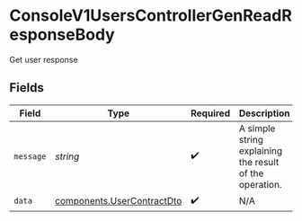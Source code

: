 # ConsoleV1UsersControllerGenReadResponseBody

Get user response


## Fields

| Field                                                                    | Type                                                                     | Required                                                                 | Description                                                              |
| ------------------------------------------------------------------------ | ------------------------------------------------------------------------ | ------------------------------------------------------------------------ | ------------------------------------------------------------------------ |
| `message`                                                                | *string*                                                                 | :heavy_check_mark:                                                       | A simple string explaining the result of the operation.                  |
| `data`                                                                   | [components.UserContractDto](../../models/components/usercontractdto.md) | :heavy_check_mark:                                                       | N/A                                                                      |